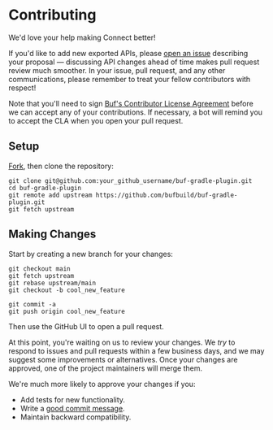 Contributing
============

We'd love your help making Connect better!

If you'd like to add new exported APIs, please [open an issue][open-issue]
describing your proposal &mdash; discussing API changes ahead of time makes
pull request review much smoother. In your issue, pull request, and any other
communications, please remember to treat your fellow contributors with
respect!

Note that you'll need to sign [Buf's Contributor License Agreement][cla]
before we can accept any of your contributions. If necessary, a bot will remind
you to accept the CLA when you open your pull request.

## Setup

[Fork][fork], then clone the repository:

```
git clone git@github.com:your_github_username/buf-gradle-plugin.git
cd buf-gradle-plugin
git remote add upstream https://github.com/bufbuild/buf-gradle-plugin.git
git fetch upstream
```

## Making Changes

Start by creating a new branch for your changes:

```
git checkout main
git fetch upstream
git rebase upstream/main
git checkout -b cool_new_feature
```

```
git commit -a
git push origin cool_new_feature
```

Then use the GitHub UI to open a pull request.

At this point, you're waiting on us to review your changes. We *try* to respond
to issues and pull requests within a few business days, and we may suggest some
improvements or alternatives. Once your changes are approved, one of the
project maintainers will merge them.

We're much more likely to approve your changes if you:

* Add tests for new functionality.
* Write a [good commit message][commit-message].
* Maintain backward compatibility.

[fork]: https://github.com/bufbuild/buf-gradle-plugin/fork
[open-issue]: https://github.com/bufbuild/buf-gradle-plugin/issues/new
[cla]: https://cla-assistant.io/bufbuild/buf-gradle-plugin
[commit-message]: http://tbaggery.com/2008/04/19/a-note-about-git-commit-messages.html
